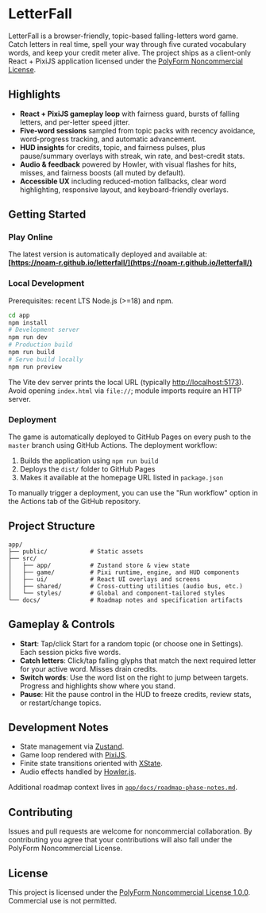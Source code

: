 # LetterFall

LetterFall is a browser-friendly, topic-based falling-letters word game. Catch letters in real time, spell your way through five curated vocabulary words, and keep your credit meter alive. The project ships as a client-only React + PixiJS application licensed under the [PolyForm Noncommercial License](LICENSE).

## Highlights

- **React + PixiJS gameplay loop** with fairness guard, bursts of falling letters, and per-letter speed jitter.
- **Five-word sessions** sampled from topic packs with recency avoidance, word-progress tracking, and automatic advancement.
- **HUD insights** for credits, topic, and fairness pulses, plus pause/summary overlays with streak, win rate, and best-credit stats.
- **Audio & feedback** powered by Howler, with visual flashes for hits, misses, and fairness boosts (all muted by default).
- **Accessible UX** including reduced-motion fallbacks, clear word highlighting, responsive layout, and keyboard-friendly overlays.

## Getting Started

### Play Online

The latest version is automatically deployed and available at: **[https://noam-r.github.io/letterfall/](https://noam-r.github.io/letterfall/)**

### Local Development

Prerequisites: recent LTS Node.js (>=18) and npm.

```bash
cd app
npm install
# Development server
npm run dev
# Production build
npm run build
# Serve build locally
npm run preview
```

The Vite dev server prints the local URL (typically <http://localhost:5173>). Avoid opening `index.html` via `file://`; module imports require an HTTP server.

### Deployment

The game is automatically deployed to GitHub Pages on every push to the `master` branch using GitHub Actions. The deployment workflow:

1. Builds the application using `npm run build`
2. Deploys the `dist/` folder to GitHub Pages
3. Makes it available at the homepage URL listed in `package.json`

To manually trigger a deployment, you can use the "Run workflow" option in the Actions tab of the GitHub repository.

## Project Structure

```
app/
├── public/            # Static assets
├── src/
│   ├── app/           # Zustand store & view state
│   ├── game/          # Pixi runtime, engine, and HUD components
│   ├── ui/            # React UI overlays and screens
│   ├── shared/        # Cross-cutting utilities (audio bus, etc.)
│   └── styles/        # Global and component-tailored styles
└── docs/              # Roadmap notes and specification artifacts
```

## Gameplay & Controls

- **Start**: Tap/click Start for a random topic (or choose one in Settings). Each session picks five words.
- **Catch letters**: Click/tap falling glyphs that match the next required letter for your active word. Misses drain credits.
- **Switch words**: Use the word list on the right to jump between targets. Progress and highlights show where you stand.
- **Pause**: Hit the pause control in the HUD to freeze credits, review stats, or restart/change topics.

## Development Notes

- State management via [Zustand](https://github.com/pmndrs/zustand).
- Game loop rendered with [PixiJS](https://pixijs.com/).
- Finite state transitions oriented with [XState](https://stately.ai/docs/xstate).
- Audio effects handled by [Howler.js](https://howlerjs.com/).

Additional roadmap context lives in [`app/docs/roadmap-phase-notes.md`](app/docs/roadmap-phase-notes.md).

## Contributing

Issues and pull requests are welcome for noncommercial collaboration. By contributing you agree that your contributions will also fall under the PolyForm Noncommercial License.

## License

This project is licensed under the [PolyForm Noncommercial License 1.0.0](LICENSE). Commercial use is not permitted.
